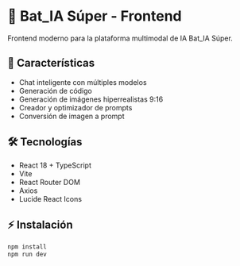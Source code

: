 # 🦇 Bat_IA Súper - Frontend

Frontend moderno para la plataforma multimodal de IA Bat_IA Súper.

## 🚀 Características

- Chat inteligente con múltiples modelos
- Generación de código
- Generación de imágenes hiperrealistas 9:16
- Creador y optimizador de prompts
- Conversión de imagen a prompt

## 🛠️ Tecnologías

- React 18 + TypeScript
- Vite
- React Router DOM
- Axios
- Lucide React Icons

## ⚡ Instalación

```bash
npm install
npm run dev